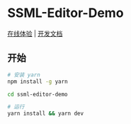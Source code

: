 # SSML-Editor-Demo

[在线体验](https://ssml.luoyesheng.top/) | [开发文档](./DEV.md)

## 开始

```sh
# 安装 yarn
npm install -g yarn

cd ssml-editor-demo

# 运行
yarn install && yarn dev
```
